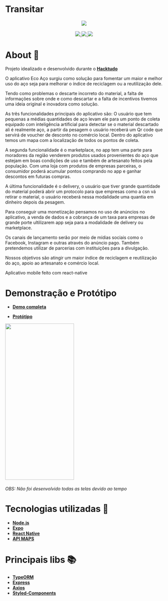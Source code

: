 # Transitar

<h4 align="center">

<img src="https://user-images.githubusercontent.com/53586466/109420904-b3591a00-79b3-11eb-9786-091da5ce2ffb.png" />
</h4>

<p align="center">
	<a href="https://github.com/Douglas-Cezaro">
	    <img src="https://img.shields.io/badge/author-DouglasCezaro-brown">
	</a>
		<a href="https://github.com/guilhermeemanuelpires">
	    <img src="https://img.shields.io/badge/author-GuilhermePires-pink">
	</a>
    <a href="https://github.com/Douglas-Cezaro/EcoAco/search?l=javascript">
	     <img src="https://img.shields.io/badge/made%20with-javascript-yellow">
	</a>
</p>

# About 🧾

Projeto idealizado e desenvolvido durante o [**Hacktudo**](https://www.hacktudo.com.br/)

O aplicativo Eco Aço surgiu como solução para fomentar um maior e melhor uso do aço seja para melhorar o índice de reciclagem ou a reutilização dele.

Tendo como problemas o descarte incorreto do material, a falta de informações sobre onde e como descartar e a falta de incentivos tivemos uma ideia original e inovadora como solução.

As três funcionalidades principais do aplicativo são:
O usuário que tem pequenas a médias quantidades de aço levam ele para um ponto de coleta equipado com inteligência artificial para detectar se o material descartado ali é realmente aço, a partir da pesagem o usuário receberá um Qr code que servirá de voucher de desconto no comércio local. Dentro do aplicativo temos um mapa com a localização de todos os pontos de coleta.

A segunda funcionalidade é o marketplace, no app tem uma parte para moradores da região venderem produtos usados provenientes do aço que estejam em boas condições de uso e também de artesanato feitos pela população.
Com uma loja com produtos de empresas parceiras, o consumidor poderá acumular pontos comprando no app e ganhar descontos em futuras compras.

A última funcionalidade é o delivery, o usuário que tiver grande quantidade do material poderá abrir um protocolo para que empresas como a csn vá retirar o material, o usuário receberá nessa modalidade uma quantia em dinheiro depois da pesagem.

Para conseguir uma monetização pensamos no uso de anúncios no aplicativo, a venda de dados e a cobrança de um taxa para empresas de grande porte ultilizarem app seja para a modalidade de delivery ou marketplace.

Os canais de lançamento serão por meio de mídias sociais como o Facebook, Instagram e outras através do anúncio pago. Também pretendemos utilizar de parcerias com instituições para a divulgação.

Nossos objetivos são atingir um maior índice de reciclagem e reutilização do aço, apoio ao artesanato e comércio local.

Aplicativo mobile feito com react-native

# Demonstração e Protótipo

- [**Demo completa**](https://youtu.be/QqSDXQOKNKk)

- [**Protótipo**](https://www.figma.com/file/lpmz9kz13CdqpzL6M30pQk/App-A%C3%A7o)

<image align="center" width='220px' height='500px' src="https://user-images.githubusercontent.com/53586466/110164294-e8100b80-7dcf-11eb-8249-3df917d1eaec.gif" />

###### OBS: Não foi desenvolvido todas as telas devido ao tempo

# Tecnologias utilizadas 🧰

- [**Node.js**](https://nodejs.org/en/)
- [**Expo**](https://expo.io/)
- [**React Native**](https://reactnative.dev/)
- [**API MAPS**](https://cloud.google.com/maps-platform?hl=pt-br)

# Principais libs 📚

- [**TypeORM**](https://typeorm.io/#/)
- [**Express**](https://expressjs.com/pt-br/)
- [**Axios**](https://blog.rocketseat.com.br/axios-um-cliente-http-full-stack/s)
- [**Styled-Components**](https://styled-components.com/)
